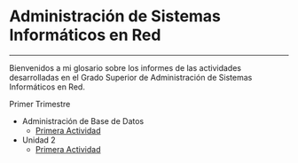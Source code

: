 
# Administración de Sistemas Informáticos en Red

---

Bienvenidos a mi glosario sobre los informes de las actividades desarrolladas en el Grado Superior de Administración de Sistemas Informáticos en Red.

Primer Trimestre
* Administración de Base de Datos
  * [Primera Actividad](./BaseDatos/Unidad1/Actividad1-Nombre.md)
* Unidad 2
  * [Primera Actividad](./BaseDatos/Unidad2/Actividad1-Nombre.md)
